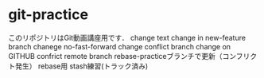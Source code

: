 # git-practice
このリポジトリはGit動画講座用です．
change text
change in new-feature branch 
chanege no-fast-forward
change conflict branch
change on GITHUB
confrict remote branch
rebase-practiceブランチで更新（コンフリクト発生）
rebase用
stash練習(トラック済み)
